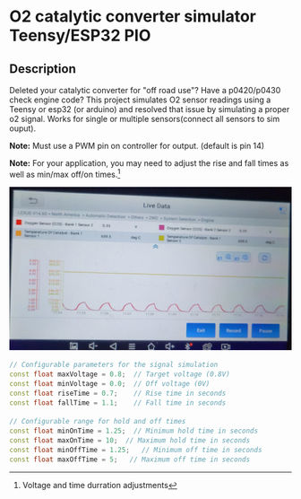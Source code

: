 # O2 catalytic converter simulator Teensy/ESP32 PIO

## Description
Deleted your catalytic converter for "off road use"? Have a p0420/p0430 check engine code? This project simulates O2 sensor readings using a Teensy or esp32 (or arduino) and resolved that issue by simulating a proper o2 signal. Works for single or multiple sensors(connect all sensors to sim ouput).

**Note:** Must use a PWM pin on controller for output. (default is pin 14)

**Note:** For your application, you may need to adjust the rise and fall times as well as min/max off/on times.[^1]

![O2 simulator](/o2_output.jpg)

[^1]: Voltage and time durration adjustments

```cpp
// Configurable parameters for the signal simulation
const float maxVoltage = 0.8;  // Target voltage (0.8V)
const float minVoltage = 0.0;  // Off voltage (0V)
const float riseTime = 0.7;    // Rise time in seconds
const float fallTime = 1.1;    // Fall time in seconds

// Configurable range for hold and off times
const float minOnTime = 1.25;  // Minimum hold time in seconds
const float maxOnTime = 10;  // Maximum hold time in seconds
const float minOffTime = 1.25;   // Minimum off time in seconds
const float maxOffTime = 5;   // Maximum off time in seconds